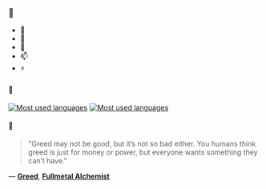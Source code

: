 ### 👋

- 🔭
- 🌱
- 💬
- 📫
- ⚡

#### 🧏

[![Most used languages](https://github-readme-stats-aynah.vercel.app/api/top-langs/?username=aynh&theme=solarized-dark&langs_count=6&layout=compact&hide_title=true)](https://github.com/anuraghazra/github-readme-stats#gh-dark-mode-only)
[![Most used languages](https://github-readme-stats-aynah.vercel.app/api/top-langs/?username=aynh&theme=solarized-light&langs_count=6&layout=compact&hide_title=true)](https://github.com/anuraghazra/github-readme-stats#gh-light-mode-only)

#### 💬

> "Greed may not be good, but it’s not so bad either. You humans think greed is just for money or power, but everyone wants something they can’t have."

&mdash; [**Greed**](https://myanimelist.net/character.php?q=Greed&cat=character), [**Fullmetal Alchemist**](https://myanimelist.net/search/all?q=Fullmetal%20Alchemist&cat=all)
